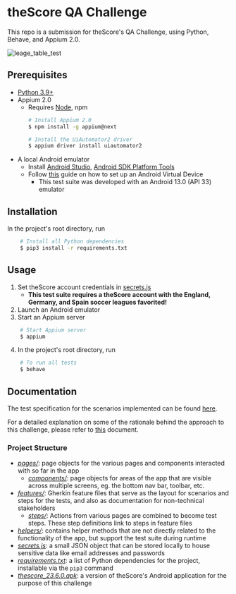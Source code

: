 # theScore QA Challenge
This repo is a submission for theScore's QA Challenge, using Python, Behave, and Appium 2.0.

![leage_table_test](https://github.com/sohum/theScore-qa-challenge/assets/8813530/040c6573-5137-47af-ac54-faab3a46c680)

## Prerequisites
- [Python 3.9+](https://www.python.org/downloads/release/python-396/)
- Appium 2.0
  - Requires [Node](https://nodejs.org/en/download), npm
    ```bash
    # Install Appium 2.0
    $ npm install -g appium@next
  
    # Install the UiAutomator2 driver
    $ appium driver install uiautomator2
    ```
- A local Android emulator 
  - Install [Android Studio](https://developer.android.com/studio), [ Android SDK Platform Tools](https://developer.android.com/tools/releases/platform-tools)
  - Follow [this](https://developer.android.com/studio/run/managing-avds) guide on how to set up an Android Virtual Device
    - This test suite was developed with an Android 13.0 (API 33) emulator

## Installation
In the project's root directory, run
```bash
    # Install all Python dependencies
    $ pip3 install -r requirements.txt
```

## Usage
1. Set theScore account credentials in [secrets.js](secrets.js)
   - **This test suite requires a theScore account with the England, Germany, and Spain soccer leagues favorited!**
2. Launch an Android emulator
3. Start an Appium server
```bash
    # Start Appium server
    $ appium
```
4. In the project's root directory, run
```bash
    # To run all tests
    $ behave
```

## Documentation
The test specification for the scenarios implemented can be found [here](features/League.feature).

For a detailed explanation on some of the rationale behind the approach to this challenge, please refer to [this](https://docs.google.com/document/d/1BWQp8D1jqVWnu_AusRcwWBQy2Sd185nuhs15s_aZFYU/edit?usp=sharing) document.

### Project Structure
- _[pages/](pages)_: page objects for the various pages and components interacted with so far in the app
  - _[components/](pages/components)_: page objects for areas of the app that are visible across multiple screens, eg. the bottom nav bar, toolbar, etc.
- _[features/](features)_: Gherkin feature files that serve as the layout for scenarios and steps for the tests, and also as documentation for non-technical stakeholders 
  - _[steps/](features/steps)_: Actions from various pages are combined to become test steps. These step definitions link to steps in feature files
- _[helpers/](helpers)_: contains helper methods that are not directly related to the functionality of the app, but support the test suite during runtime
- _[secrets.js](secrets.js)_: a small JSON object that can be stored locally to house sensitive data like email addresses and passwords
- _[requirements.txt](requirements.txt)_: a list of Python dependencies for the project, installable via the `pip3` command
- _[thescore_23.6.0.apk](thescore_23.6.0.apk)_: a version of theScore's Android application for the purpose of this challenge
